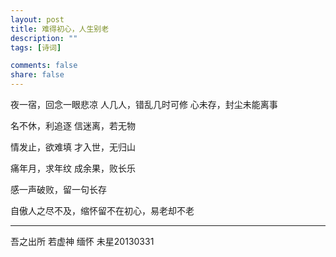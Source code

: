 ```yaml
---
layout: post
title: 难得初心，人生别老
description: ""
tags: [诗词]

comments: false
share: false
---
```


夜一宿，回念一眼悲凉
人几人，错乱几时可修
心未存，封尘未能离事

名不休，利追逐
信迷离，若无物

情发止，欲难填
才入世，无归山

痛年月，求年纹
成余果，败长乐

感一声破败，留一句长存

自傲人之尽不及，缩怀留不在初心，易老却不老

----
吾之出所 若虚神 缅怀 未星20130331